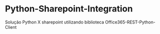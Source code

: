 # Python-Sharepoint-Integration
Solução Python X sharepoint utilizando biblioteca Office365-REST-Python-Client

